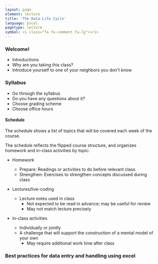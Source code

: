 ```yaml
---
layout: page
element: lecture
title: 'The Data Life Cycle'
language: Excel
pagetype: lecture
symbol: <i class="fa fa-comment fa-lg"></i>
---
```


### Welcome!

* Introductions
* Why are you taking this class?
* Introduce yourself to one of your neighbors you don't know

### Syllabus

* Go through the syllabus
* Do you have any questions about it?
* Choose grading scheme
* Choose office hours

#### Schedule

The schedule shows a list of topics that will be covered each week of the course.

The schedule reflects the flipped course structure, and organizes homework and in-class activities by topic:

* Homework
  - Prepare: Readings or activities to do before relevant class
  - Strengthen: Exercises to strengthen concepts discussed during class

* Lectures/live-coding
  - Lecture notes used in class
	- Not expected to be read in advance; may be useful for review
	- May not match lecture precisely

* In-class activities
  - Individually or jointly
  - A challenge that will support the construction of a mental model of your own
	- May require additional work time after class

### Best practices for data entry and handling using excel

